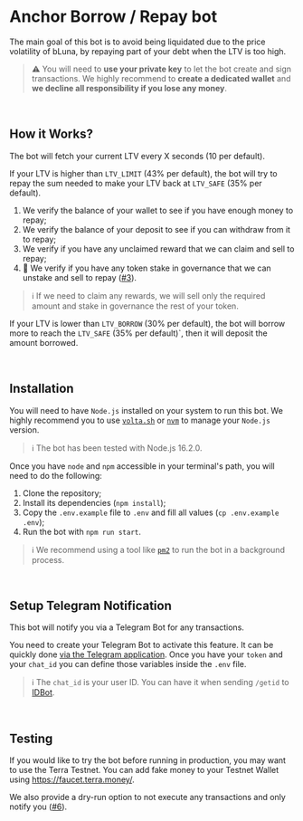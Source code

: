 # Anchor Borrow / Repay bot

The main goal of this bot is to avoid being liquidated due to the price volatility of bLuna, by repaying part of your debt when the LTV is too high.

> :warning: You will need to **use your private key** to let the bot create and sign transactions.
> We highly recommend to **create a dedicated wallet** and **we decline all responsibility if you lose any money**.

<br />

## How it Works?

The bot will fetch your current LTV every X seconds (10 per default).

If your LTV is higher than `LTV_LIMIT` (43% per default), the bot will try to repay the sum needed to make your LTV back at `LTV_SAFE` (35% per default).

1. We verify the balance of your wallet to see if you have enough money to repay;
2. We verify the balance of your deposit to see if you can withdraw from it to repay;
3. We verify if you have any unclaimed reward that we can claim and sell to repay;
4. :construction: We verify if you have any token stake in governance that we can unstake and sell to repay ([#3](https://github.com/RomainLanz/anchor-borrow-bot/issues/)).

> :information_source: If we need to claim any rewards, we will sell only the required amount and stake in governance the rest of your token.

If your LTV is lower than `LTV_BORROW` (30% per default), the bot will borrow more to reach the `LTV_SAFE` (35% per default)`, then it will deposit the amount borrowed.

<br />

## Installation

You will need to have `Node.js` installed on your system to run this bot.
We highly recommend you to use [`volta.sh`](https://volta.sh/) or [`nvm`](https://github.com/nvm-sh/nvm) to manage your `Node.js` version.

> :information_source: The bot has been tested with Node.js 16.2.0.

Once you have `node` and `npm` accessible in your terminal's path, you will need to do the following:

1. Clone the repository;
2. Install its dependencies (`npm install`);
3. Copy the `.env.example` file to `.env` and fill all values (`cp .env.example .env`);
4. Run the bot with `npm run start`.

> :information_source: We recommend using a tool like [`pm2`](https://github.com/Unitech/pm2) to run the bot in a background process.

<br />

## Setup Telegram Notification

This bot will notify you via a Telegram Bot for any transactions.

You need to create your Telegram Bot to activate this feature. It can be quickly done [via the Telegram application](https://core.telegram.org/bots#6-botfather).
Once you have your `token` and your `chat_id` you can define those variables inside the `.env` file.

> :information_source: The `chat_id` is your user ID. You can have it when sending `/getid` to [IDBot](https://t.me/myidbot).

<br />

## Testing

If you would like to try the bot before running in production, you may want to use the Terra Testnet.
You can add fake money to your Testnet Wallet using https://faucet.terra.money/.

We also provide a dry-run option to not execute any transactions and only notify you ([#6](https://github.com/RomainLanz/anchor-borrow-bot/issues/6)).
